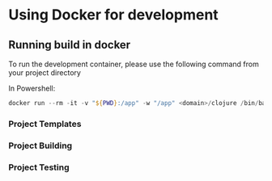 # Using Docker for development

## Running build in docker
To run the development container, please use the following command from your project directory

In Powershell:
```Powershell
docker run --rm -it -v "${PWD}:/app" -w "/app" <domain>/clojure /bin/bash
```

### Project Templates

### Project Building

### Project Testing 
